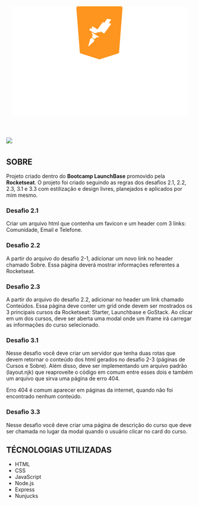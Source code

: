 <h1 align="center">
    <img src="https://github.com/alexandremolive/DesafiosLaunchBase/blob/master/public/launchbase.svg">
</h1>

<h1>
    <img src="https://github.com/alexandremolive/DesafiosLaunchBase/blob/master/public/desafio3.3.gif">
</h1>

## **SOBRE**

Projeto criado dentro do **Bootcamp LaunchBase** promovido pela **Rocketseat**.
O projeto foi criado seguindo as regras dos desafios 2.1, 2.2, 2.3, 3.1 e 3.3 com estilização e design livres, planejados e aplicados por mim mesmo.

### **Desafio 2.1**
Criar um arquivo html que contenha um favicon e um header com 3 links: Comunidade, Email e Telefone.

### **Desafio 2.2**
A partir do arquivo do desafio 2-1, adicionar um novo link no header chamado Sobre. Essa página deverá mostrar informações referentes a Rocketseat.

### **Desafio 2.3**
A partir do arquivo do desafio 2.2, adicionar no header um link chamado Conteúdos. Essa página deve conter um grid onde devem ser mostrados os 3 principais cursos da Rocketseat: Starter, Launchbase e GoStack. Ao clicar em um dos cursos, deve ser aberta uma modal onde um iframe irá carregar as informações do curso selecionado.

### **Desafio 3.1**
Nesse desafio você deve criar um servidor que tenha duas rotas que devem retornar o conteúdo dos html gerados no desafio 2-3 (páginas de Cursos e Sobre). Além disso, deve ser implementando um arquivo padrão (layout.njk) que reaproveite o código em comum entre esses dois e também um arquivo que sirva uma página de erro 404.

Erro 404 é comum aparecer em páginas da internet, quando não foi encontrado nenhum conteúdo.

### **Desafio 3.3**
Nesse desafio você deve criar uma página de descrição do curso que deve ser chamada no lugar da modal quando o usuário clicar no card do curso.

## **TÉCNOLOGIAS UTILIZADAS**
- HTML
- CSS
- JavaScript
- Node.js
- Express
- Nunjucks




